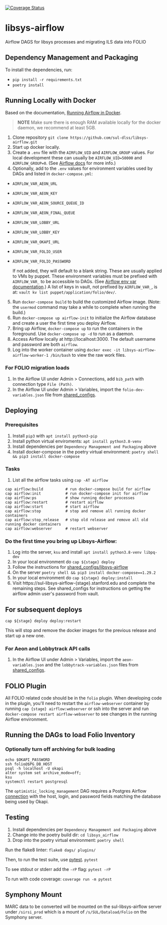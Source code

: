 [![Coverage Status](https://coveralls.io/repos/github/sul-dlss/libsys-airflow/badge.svg?branch=main)](https://coveralls.io/github/sul-dlss/libsys-airflow?branch=main)

# libsys-airflow
Airflow DAGS for libsys processes and migrating ILS data into FOLIO

## Dependency Management and Packaging
To install the dependencies, run:
* `pip install -r requirements.txt`
* `poetry install`

## Running Locally with Docker
Based on the documentation, [Running Airflow in Docker](https://airflow.apache.org/docs/apache-airflow/stable/start/docker.html).

> **NOTE** Make sure there is enough RAM available locally for the
> docker daemon, we recommend at least 5GB.

1. Clone repository `git clone https://github.com/sul-dlss/libsys-airflow.git`
2. Start up docker locally.
3. Create a `.env` file with the `AIRFLOW_UID` and `AIRFLOW_GROUP` values. For local development these can usually be `AIRFLOW_UID=50000` and `AIRFLOW_GROUP=0`. (See [Airflow docs](https://airflow.apache.org/docs/apache-airflow/2.5.0/howto/docker-compose/index.html#setting-the-right-airflow-user) for more info.)
4. Optionally, add to the `.env` values for environment variables used by DAGs and listed in `docker-compose.yml`: 
  * `AIRFLOW_VAR_AEON_URL`
  * `AIRFLOW_VAR_AEON_KEY`
  * `AIRFLOW_VAR_AEON_SOURCE_QUEUE_ID`
  * `AIRFLOW_VAR_AEON_FINAL_QUEUE`
  * `AIRFLOW_VAR_LOBBY_URL`
  * `AIRFLOW_VAR_LOBBY_KEY`
  * `AIRFLOW_VAR_OKAPI_URL`
  * `AIRFLOW_VAR_FOLIO_USER`
  * `AIRFLOW_VAR_FOLIO_PASSWORD`

    If not added, they will default to a blank string. These are usually applied to VMs by puppet. These environment variables must be prefixed with `AIRFLOW_VAR_` to be accessible to DAGs. (See [Airflow env var documentation](https://airflow.apache.org/docs/apache-airflow/stable/howto/variable.html#storing-variables-in-environment-variables).) A list of keys in vault, not prefixed by `AIRFLOW_VAR_`, is at: `vault kv list puppet/application/folio/dev/`.

5. Run `docker-compose build` to build the customized Airflow image. (Note: the `usermod` command may take a while to complete when running the build.)
6. Run `docker-compose up airflow-init` to initialize the Airflow database and create a user the first time you deploy Airflow.
7. Bring up Airflow, `docker-compose up` to run the containers in the foreground. Use `docker-compose up -d` to run as a daemon.
8. Access Airflow locally at http://localhost:3000. The default username and password are both `airflow`.
9. Log into the worker container using `docker exec -it libsys-airflow-airflow-worker-1 /bin/bash` to view the raw work files.

### For FOLIO migration loads
1. In the Airflow UI under Admin > Connections, add `bib_path` with connection type `File (Path)`.
1. In the Airflow UI under Admin > Variables, import the `folio-dev-variables.json` file from [shared_configs](https://github.com/sul-dlss/shared_configs).

## Deploying
### Prerequisites
1. Install `pip3` with `apt install python3-pip`
1. Install python virtual enviroments: `apt install python3.8-venv`
1. Install dependencies per `Dependency Management and Packaging` above
1. Install docker-compose in the poetry virtual environment: `poetry shell && pip3 install docker-compose`

### Tasks
1. List all the airflow tasks using `cap -AT airflow`
```
cap airflow:build          # run docker-compose build for airflow
cap airflow:init           # run docker-compose init for airflow
cap airflow:ps             # show running docker processes
cap airflow:restart        # restart airflow
cap airflow:start          # start airflow
cap airflow:stop           # stop and remove all running docker containers
cap airflow:stop_release   # stop old release and remove all old running docker containers
cap airflow:webserver      # restart webserver
```

### Do the first time you bring up Libsys-Airflow:
1. Log into the server, `ksu` and install `apt install python3.8-venv libpq-dev`
1. In your local environment do `cap ${stage} deploy`
1. Follow the instructions for [shared_configs/libsys-airflow](https://github.com/sul-dlss/shared_configs/tree/libsys-airflow#readme)
1. On the server `poetry shell && pip3 install docker-compose==1.29.2`
1. In your local environment do `cap ${stage} deploy:install`
1. Visit https://sul-libsys-airflow-{stage}.stanford.edu and complete the remaining steps. See shared_configs for instructions on getting the airflow admin user's password from vault.

## For subsequent deploys
`cap ${stage} deploy deploy:restart`

This will stop and remove the docker images for the previous release and start up a new one.

### For Aeon and Lobbytrack API calls
1. In the Airflow UI under Admin > Variables, import the `aeon-variables.json` and the `lobbytrack-variables.json` files from [shared_configs](https://github.com/sul-dlss/shared_configs).

## FOLIO Plugin
All FOLIO related code should be in the `folio` plugin. When developing
code in the plugin, you'll need to restart the `airflow-webserver` container
by running `cap {stage} airflow:webserver` or ssh into the server and run `docker-compose restart airflow-webserver`
to see changes in the running Airflow environment.

## Running the DAGs to load Folio Inventory
### Optionally turn off archiving for bulk loading
```
echo $OKAPI_PASSWORD
ssh folio@$PG_DB_HOST
psql -h localhost -U okapi
alter system set archive_mode=off;
ksu
systemctl restart postgresql
```

The `optimistic_locking_management` DAG requires a Postgres Airflow
[connection](https://airflow.apache.org/docs/apache-airflow/stable/concepts/connections.html) with the host, login, and password fields matching the
database being used by Okapi.

## Testing
1. Install dependencies per `Dependency Management and Packaging` above
1. Change into the poetry build dir: `cd libsys_airflow`
1. Drop into the poetry virtual environment: `poetry shell`

Run the flake8 linter:
`flake8 dags/ plugins/`

Then, to run the test suite, use [pytest](https://docs.pytest.org/).
`pytest`

To see stdout or stderr add the `-rP` flag:
`pytest -rP`

To run with code coverage:
`coverage run -m pytest`

## Symphony Mount
MARC data to be converted will be mounted on the sul-libsys-airflow server under `/sirsi_prod` which is a mount of `/s/SUL/Dataload/Folio` on the Symphony server.
